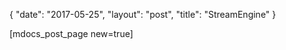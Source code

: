 {
   "date": "2017-05-25",
   "layout": "post",
   "title": "StreamEngine"
}

[mdocs_post_page new=true]